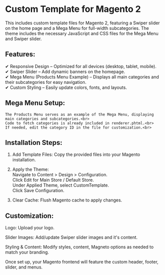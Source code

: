 # Custom Template for Magento 2

This includes custom template files for Magento 2, featuring a Swiper slider on the home page and a Mega Menu for full-width subcategories. The theme includes the necessary JavaScript and CSS files for the Mega Menu and Swiper slider.

## Features:

✔ Responsive Design – Optimized for all devices (desktop, tablet, mobile).<br>
✔ Swiper Slider – Add dynamic banners on the homepage.<br>
✔ Mega Menu (Products Menu Example) – Displays all main categories and their subcategories for easy navigation.<br>
✔ Custom Styling – Easily update colors, fonts, and layouts.<br>


## Mega Menu Setup:

	The Products Menu serves as an example of the Mega Menu, displaying main categories and subcategories.<br>
	Code to fetch categories is already included in renderer.phtml.<br>
	If needed, edit the category ID in the file for customization.<br>

## Installation Steps:

1. Add Template Files: Copy the provided files into your Magento installation.<br />
2. Apply the Theme:<br>
	Navigate to Content > Design > Configuration.<br>
	Click Edit for Main Store / Default Store.<br>
	Under Applied Theme, select CustomTemplate.<br>
	Click Save Configuration.<br>

3. Clear Cache: Flush Magento cache to apply changes.

## Customization:

Logo: Upload your logo.<br>

Slider Images: Add/update Swiper slider images and it's content. <br>

Styling & Content: Modify styles, content, Magneto options as needed to match your branding.

Once set up, your Magento frontend will feature the custom header, footer, slider, and menus.